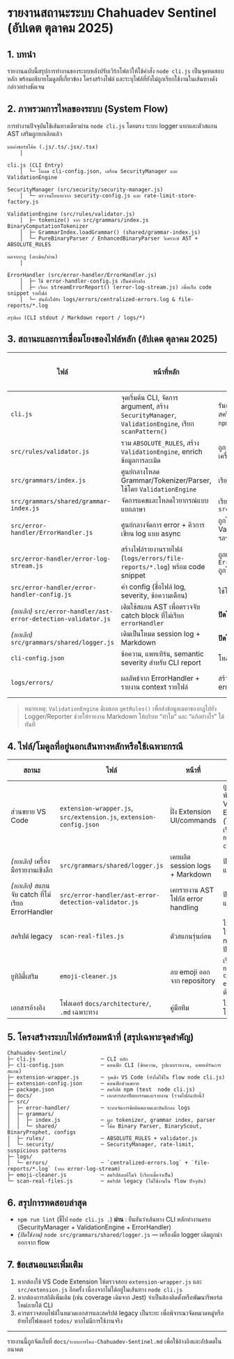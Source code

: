 # รายงานสถานะระบบ Chahuadev Sentinel (อัปเดต ตุลาคม 2025)

## 1. บทนำ
รายงานฉบับนี้สรุปการทำงานของระบบหลังปรับเวิร์กโฟลว์ให้ใช้คำสั่ง `node cli.js` เป็นจุดทดสอบหลัก พร้อมอธิบายโมดูลที่เกี่ยวข้อง โครงสร้างไฟล์ และระบุไฟล์ที่ยังไม่ถูกเรียกใช้งานในเส้นทางดังกล่าวอย่างชัดเจน

## 2. ภาพรวมการไหลของระบบ (System Flow)
การทำงานปัจจุบันใช้เส้นทางเดียวผ่าน `node cli.js` โดยตรง ระบบ logger แยกและตัวสแกน AST เสริมถูกยกเลิกแล้ว

```
แหล่งซอร์สโค้ด (.js/.ts/.jsx/.tsx)
    │
    
cli.js (CLI Entry)
    │  └─ โหลด cli-config.json, เตรียม SecurityManager และ ValidationEngine
    
SecurityManager (src/security/security-manager.js)
    │  └─ ตรวจนโยบายจาก security-config.js และ rate-limit-store-factory.js
    
ValidationEngine (src/rules/validator.js)
    │  ├─ tokenize() จาก src/grammars/index.js  BinaryComputationTokenizer
    │  ├─ GrammarIndex.loadGrammar() (shared/grammar-index.js)
    │  └─ PureBinaryParser / EnhancedBinaryParser วิเคราะห์ AST + ABSOLUTE_RULES
    
ผลจากกฎ (ละเมิด/ผ่าน)
    │
    
ErrorHandler (src/error-handler/ErrorHandler.js)
    │  ├─ ใช้ error-handler-config.js เป็นค่าอ้างอิง
    │  ├─ เรียก streamErrorReport() (error-log-stream.js) เพื่อเก็บ code snippet รายไฟล์
    │  └─ บันทึกไปยัง logs/errors/centralized-errors.log & file-reports/*.log
    
สรุปผล (CLI stdout / Markdown report / logs/*)
```

## 3. สถานะและการเชื่อมโยงของไฟล์หลัก (อัปเดต ตุลาคม 2025)
| ไฟล์ | หน้าที่หลัก | ถูกเรียกโดย / เข้าถึงจาก | สถานะใน flow ปัจจุบัน |
|------|---------------|---------------------------|------------------------|
| `cli.js` | จุดเริ่มต้น CLI, จัดการ argument, สร้าง `SecurityManager`, `ValidationEngine`, เรียก `scanPattern()` | รันตรงผ่าน `node cli.js` หรือสคริปต์ npm (`npm run lint`, `npm test`) | **ใช้งานอยู่** (เส้นทางหลัก) |
| `src/rules/validator.js` | รวม `ABSOLUTE_RULES`, สร้าง `ValidationEngine`, enrich ข้อมูลการละเมิด | ถูก import โดย `cli.js` และเครื่องมือหลัก | **ใช้งานอยู่** |
| `src/grammars/index.js` | ศูนย์กลางโหลด Grammar/Tokenizer/Parser, ใช้โดย `ValidationEngine` | เรียกจาก `validator.js` | **ใช้งานอยู่** |
| `src/grammars/shared/grammar-index.js` | จัดการแคชและโหลดไวยากรณ์แบบแยกภาษา | เรียกภายใน `src/grammars/index.js` | **ใช้งานอยู่** |
| `src/error-handler/ErrorHandler.js` | ศูนย์กลางจัดการ error + คิวการเขียน log แบบ async | ถูกใช้งานโดย CLI, ValidationEngine, Tokenizer ฯลฯ | **ใช้งานอยู่** |
| `src/error-handler/error-log-stream.js` | สร้างไฟล์รายงานรายไฟล์ (`logs/errors/file-reports/*.log`) พร้อม code snippet | ถูกเรียกทุกครั้งที่ `ErrorHandler.handleError()` ถูกใช้ | **ใช้งานอยู่** |
| `src/error-handler/error-handler-config.js` | ค่า config (ชื่อไฟล์ log, severity, ข้อความเตือน) | ใช้โดย `ErrorHandler.js` | **ใช้งานอยู่** |
| *(ยกเลิก)* `src/error-handler/ast-error-detection-validator.js` | เดิมใช้สแกน AST เพื่อตรวจจับ catch block ที่ไม่เรียก `errorHandler` | **ปิดใช้งาน** (ไฟล์เตรียมลบ) |
| *(ยกเลิก)* `src/grammars/shared/logger.js` | เดิมเป็นโหมด session log + Markdown | **ปิดใช้งาน** (ไฟล์เตรียมลบ) |
| `cli-config.json` | ข้อความ, แพทเทิร์น, semantic severity สำหรับ CLI report | โหลดโดย `cli.js` | **ใช้งานอยู่** |
| `logs/errors/` | ผลลัพธ์จาก ErrorHandler + รายงาน context รายไฟล์ | สร้างอัตโนมัติเมื่อเกิด error/notice | **อัปเดตแบบเรียลไทม์** |

> หมายเหตุ: `ValidationEngine` มีเมธอด `getRules()` เพื่อส่งข้อมูลเมตาของกฎไปยัง Logger/Reporter ช่วยให้รายงาน Markdown ให้บริบท “ทำไม” และ “แก้อย่างไร” ได้ทันที

## 4. ไฟล์/โมดูลที่อยู่นอกเส้นทางหลักหรือใช้เฉพาะกรณี
| สถานะ | ไฟล์ | หน้าที่ | วิธีเรียกใช้งาน |
|-------|-------|---------|----------------|
| ส่วนขยาย VS Code | `extension-wrapper.js`, `src/extension.js`, `extension-config.json` | ฝั่ง Extension UI/commands | ถูกโหลดเมื่อพัฒนาเป็น VS Code Extension (ไม่ได้ถูกเรียกโดย `node cli.js`) |
| *(ยกเลิก)* เครื่องมือรายงานเชิงลึก | `src/grammars/shared/logger.js` | เคยผลิต session logs + Markdown | ปิดใช้งานแล้ว |
| *(ยกเลิก)* สแกนจับ catch ที่ไม่เรียก ErrorHandler | `src/error-handler/ast-error-detection-validator.js` | เคยรายงาน AST โฟกัส error handling | ปิดใช้งานแล้ว |
| สคริปต์ legacy | `scan-real-files.js` | ตัวสแกนรุ่นก่อน | ไม่ได้เรียกในสคริปต์ npm ปัจจุบัน |
| ยูทิลิตี้เสริม | `emoji-cleaner.js` | ลบ emoji ออกจาก repository | เรียกผ่าน `npm run clean-emoji` ตามต้องการ |
| เอกสารอ้างอิง | โฟลเดอร์ `docs/architecture/`, `.md` เฉพาะทาง | คู่มือทีม | ไม่รันเป็นโค้ด |

## 5. โครงสร้างระบบไฟล์พร้อมหน้าที่ (สรุปเฉพาะจุดสำคัญ)
```
Chahuadev-Sentinel/
├─ cli.js                     ─ CLI หลัก
├─ cli-config.json            ─ คอนฟิก CLI (ข้อความ, รูปแบบรายงาน, แพทเทิร์นการสแกน)
├─ extension-wrapper.js       ─ จุดเข้า VS Code (ยังไม่ใช้ใน flow node cli.js)
├─ extension-config.json      ─ คอนฟิกส่วนขยาย
├─ package.json               ─ สคริปต์ npm (test  node cli.js)
├─ docs/                      ─ เอกสารสถาปัตยกรรมและรายงาน (รวมไฟล์ฉบับนี้)
├─ src/
│  ├─ error-handler/          ─ ระบบจัดการข้อผิดพลาดและบันทึกลง logs
│  ├─ grammars/
│  │  ├─ index.js             ─ ผูก tokenizer, grammar index, parser
│  │  └─ shared/              ─ โค้ด Binary Parser, BinaryScout, BinaryProphet, configs
│  ├─ rules/                  ─ ABSOLUTE_RULES + validator.js
│  └─ security/               ─ SecurityManager, rate-limit, suspicious patterns
├─ logs/
│  └─ errors/                 ─ `centralized-errors.log` + `file-reports/*.log` (จาก error-log-stream)
├─ emoji-cleaner.js           ─ สคริปต์ลบอีโมจิ (เรียกเมื่อจำเป็น)
└─ scan-real-files.js         ─ สคริปต์ legacy (ไม่ใช้งานใน flow ปัจจุบัน)
```

## 6. สรุปการทดสอบล่าสุด
- `npm run lint` (ชี้ไป `node cli.js .`)  **ผ่าน** : ยืนยันว่าเส้นทาง CLI หลักทำงานครบ (SecurityManager + ValidationEngine + ErrorHandler)
- *(ปิดใช้งาน)* `node src/grammars/shared/logger.js` — เครื่องมือ logger เดิมถูกนำออกจาก flow

## 7. ข้อเสนอแนะเพิ่มเติม
1. หากต้องใช้ VS Code Extension ให้ตรวจสอบ `extension-wrapper.js` และ `src/extension.js` อีกครั้ง เนื่องจากไม่ได้อยู่ในเส้นทาง `node cli.js`
2. หากต้องการสถิติเพิ่มเติม (เช่น coverage เดิมจาก Jest) จำเป็นต้องติดตั้งหรือพัฒนารีพอร์ตใหม่ภายใต้ CLI
3. ควรตรวจสอบไฟล์ในหมวดเอกสารและสคริปต์ legacy เป็นระยะ เพื่อพิจารณาจัดหมวดหมู่หรือย้ายไปโฟลเดอร์ `todos/` หากไม่มีการใช้งานจริง

---
รายงานนี้ถูกจัดเก็บที่ `docs/ระบบการไหล-Chahuadev-Sentinel.md` เพื่อใช้อ้างอิงและอัปเดตในอนาคต

